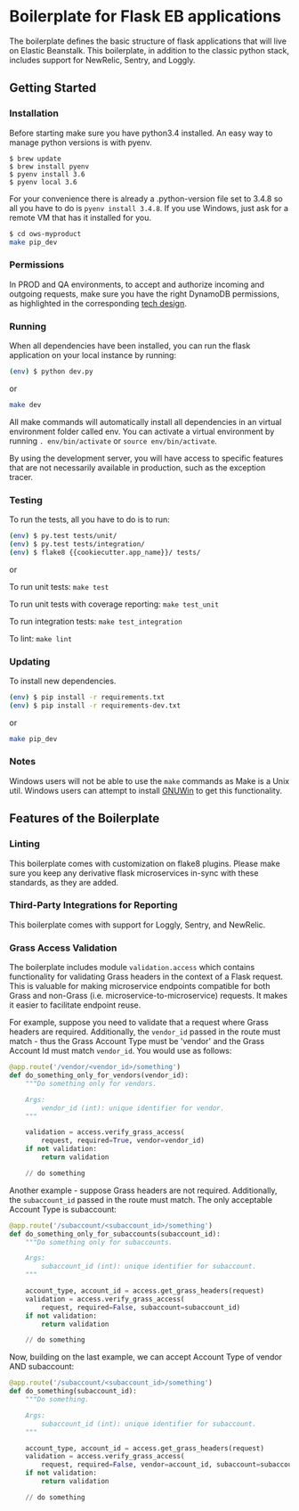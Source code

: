 Boilerplate for Flask EB applications
=====================================

The boilerplate defines the basic structure of flask applications that will
live on Elastic Beanstalk. This boilerplate, in addition to the classic
python stack, includes support for NewRelic, Sentry, and Loggly.

## Getting Started

### Installation

Before starting make sure you have python3.4 installed.
An easy way to manage python versions is with pyenv.
```
$ brew update
$ brew install pyenv
$ pyenv install 3.6
$ pyenv local 3.6
```
For your convenience there is already a .python-version file set to 3.4.8 so
all you have to do is `pyenv install 3.4.8`.
If you use Windows, just ask for a remote VM that has it installed for you.

```bash
$ cd ows-myproduct
make pip_dev
```

### Permissions

In PROD and QA environments, to accept and authorize incoming and outgoing
requests, make sure you have the right DynamoDB permissions, as highlighted
in the corresponding [tech design](https://docs.google.com/document/d/1eHoI_BddTFMi15yCaHS6KvhSSoTrMEd3WwJINIpgNpM/edit).

### Running

When all dependencies have been installed, you can run the flask application
on your local instance by running:

```bash
(env) $ python dev.py
```

or

```bash
make dev
```
All make commands will automatically install all dependencies in an virtual environment folder called env.
You can activate a virtual environment by running `. env/bin/activate` or `source env/bin/activate`.

By using the development server, you will have access to specific features that
are not necessarily available in production, such as the exception tracer.

### Testing

To run the tests, all you have to do is to run:

```bash
(env) $ py.test tests/unit/
(env) $ py.test tests/integration/
(env) $ flake8 {{cookiecutter.app_name}}/ tests/
```

or

To run unit tests: `make test`

To run unit tests with coverage reporting: `make test_unit`

To run integration tests: `make test_integration`

To lint: `make lint`

### Updating

To install new dependencies.

```bash
(env) $ pip install -r requirements.txt
(env) $ pip install -r requirements-dev.txt
```

or

```bash
make pip_dev
```

### Notes

Windows users will not be able to use the `make` commands as Make is a Unix util.
Windows users can attempt to install [GNUWin](http://gnuwin32.sourceforge.net/packages/make.htm) to get this functionality.

## Features of the Boilerplate

### Linting

This boilerplate comes with customization on flake8 plugins. Please make sure you keep any derivative flask microservices in-sync with these standards, as they are added.

### Third-Party Integrations for Reporting

This boilerplate comes with support for Loggly, Sentry, and NewRelic.

### Grass Access Validation

The boilerplate includes module `validation.access` which contains functionality for validating Grass headers in the context of a Flask request. This is valuable for making microservice endpoints compatible for both Grass and non-Grass (i.e. microservice-to-microservice) requests. It makes it easier to facilitate endpoint reuse.

For example, suppose you need to validate that a request where Grass headers are required. Additionally, the `vendor_id` passed in the route must match - thus the Grass Account Type must be 'vendor' and the Grass Account Id must match `vendor_id`. You would use as follows:

```python
@app.route('/vendor/<vendor_id>/something')
def do_something_only_for_vendors(vendor_id):
    """Do something only for vendors.

    Args:
        vendor_id (int): unique identifier for vendor.
    """

    validation = access.verify_grass_access(
        request, required=True, vendor=vendor_id)
    if not validation:
        return validation

    // do something
```

Another example - suppose Grass headers are not required. Additionally, the `subaccount_id` passed in the route must match. The only acceptable Account Type is subaccount:

```python
@app.route('/subaccount/<subaccount_id>/something')
def do_something_only_for_subaccounts(subaccount_id):
    """Do something only for subaccounts.

    Args:
        subaccount_id (int): unique identifier for subaccount.
    """

    account_type, account_id = access.get_grass_headers(request)
    validation = access.verify_grass_access(
        request, required=False, subaccount=subaccount_id)
    if not validation:
        return validation

    // do something
```

Now, building on the last example, we can accept Account Type of vendor AND subaccount:

```python
@app.route('/subaccount/<subaccount_id>/something')
def do_something(subaccount_id):
    """Do something.

    Args:
        subaccount_id (int): unique identifier for subaccount.
    """

    account_type, account_id = access.get_grass_headers(request)
    validation = access.verify_grass_access(
        request, required=False, vendor=account_id, subaccount=subaccount_id)
    if not validation:
        return validation

    // do something
```

